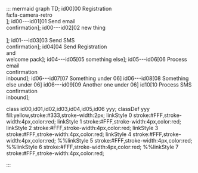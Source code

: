 
::: mermaid
graph TD;
id00[00 Registration<br>fa:fa-camera-retro<br>];
id00---id01[01 Send email<br>confirmation];
id00---id02[02 new thing<br><br>];
id01---id03[03 Send SMS<br>confirmation];
id04[04 Send Registration<br>and<br>welcome pack];
id04---id05[05 something else];
id05---id06[06 Process email<br>confirmation<br>inbound];
id06---id07[07 Something under 06]
id06---id08[08 Something else under 06]
id06---id09[09 Another one under 06]
id10[10 Process SMS<br>confirmation<br>inbound];


class id00,id01,id02,id03,id04,id05,id06 yyy;
classDef yyy fill:yellow,stroke:#333,stroke-width:2px;
linkStyle 0 stroke:#FFF,stroke-width:4px,color:red;
linkStyle 1 stroke:#FFF,stroke-width:4px,color:red;
linkStyle 2 stroke:#FFF,stroke-width:4px,color:red;
linkStyle 3 stroke:#FFF,stroke-width:4px,color:red;
linkStyle 4 stroke:#FFF,stroke-width:4px,color:red;
%%linkStyle 5 stroke:#FFF,stroke-width:4px,color:red;
%%linkStyle 6 stroke:#FFF,stroke-width:4px,color:red;
%%linkStyle 7 stroke:#FFF,stroke-width:4px,color:red;

:::
